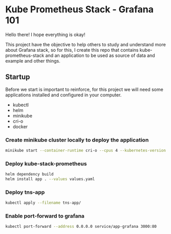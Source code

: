# Kube Prometheus Stack - Grafana 101
Hello there! I hope everything is okay!

This project have the objective to help others to study and understand more about Grafana stack, so for this, I create this repo that contains kube-prometheus-stack and an application to be used as source of data and example and other things.

## Startup
Before we start is important to reinforce, for this project we will need some applications installed and configured in your computer.
- kubectl
- helm
- minikube
- cri-o
- docker

### Create minikube cluster locally to deploy the application
```bash
minikube start --container-runtime cri-o --cpus 4 --kubernetes-version 1.30.8 --memory 4g --profile grafana-101
```

### Deploy kube-stack-prometheus
```bash
helm dependency build
helm install app . --values values.yaml
```

### Deploy tns-app
```bash
kubectl apply --filename tns-app/
```

### Enable port-forward to grafana
```bash
kubectl port-forward --address 0.0.0.0 service/app-grafana 3000:80
```
